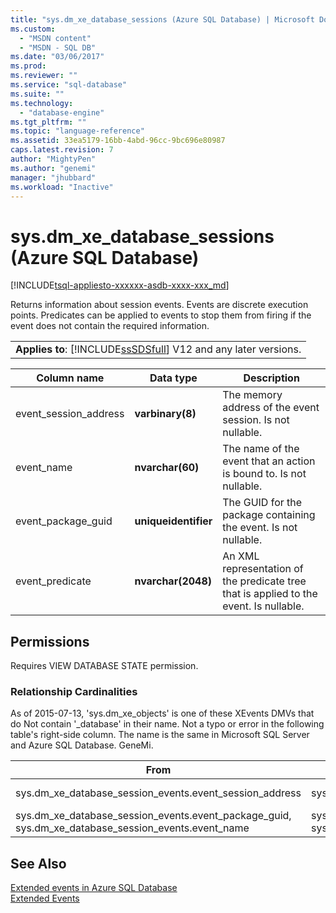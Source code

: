 ```yaml
---
title: "sys.dm_xe_database_sessions (Azure SQL Database) | Microsoft Docs"
ms.custom: 
  - "MSDN content"
  - "MSDN - SQL DB"
ms.date: "03/06/2017"
ms.prod: 
ms.reviewer: ""
ms.service: "sql-database"
ms.suite: ""
ms.technology: 
  - "database-engine"
ms.tgt_pltfrm: ""
ms.topic: "language-reference"
ms.assetid: 33ea5179-16bb-4abd-96cc-9bc696e80987
caps.latest.revision: 7
author: "MightyPen"
ms.author: "genemi"
manager: "jhubbard"
ms.workload: "Inactive"
---
```

# sys.dm_xe_database_sessions (Azure SQL Database)
[!INCLUDE[tsql-appliesto-xxxxxx-asdb-xxxx-xxx_md](../../includes/tsql-appliesto-xxxxxx-asdb-xxxx-xxx-md.md)]

  Returns information about session events. Events are discrete execution points. Predicates can be applied to events to stop them from firing if the event does not contain the required information.  
  
||  
|-|  
|**Applies to**: [!INCLUDE[ssSDSfull](../../includes/sssdsfull-md.md)] V12 and any later versions.|  
  
|Column name|Data type|Description|  
|-----------------|---------------|-----------------|  
|event_session_address|**varbinary(8)**|The memory address of the event session. Is not nullable.|  
|event_name|**nvarchar(60)**|The name of the event that an action is bound to. Is not nullable.|  
|event_package_guid|**uniqueidentifier**|The GUID for the package containing the event. Is not nullable.|  
|event_predicate|**nvarchar(2048)**|An XML representation of the predicate tree that is applied to the event. Is nullable.|  
  
## Permissions  
 Requires VIEW DATABASE STATE permission.  
  
### Relationship Cardinalities  
As of 2015-07-13, 'sys.dm_xe_objects' is one of these XEvents DMVs that do Not contain '_database' in their name. Not a typo or error in the following table's right-side column. The name is the same in Microsoft SQL Server and Azure SQL Database. GeneMi.  
  
|From|To|Relationship|  
|--------|------|----------------|  
|sys.dm_xe_database_session_events.event_session_address|sys.dm_xe_database_sessions.address|Many-to-one|  
|sys.dm_xe_database_session_events.event_package_guid, sys.dm_xe_database_session_events.event_name|sys.dm_xe_objects.name, sys.dm_xe_objects.package_guid|Many-to-one|  
  
## See Also  
[Extended events in Azure SQL Database](http://azure.microsoft.com/documentation/articles/sql-database-xevent-db-diff-from-svr/)  
[Extended Events](../../relational-databases/extended-events/extended-events.md)  
  
 
